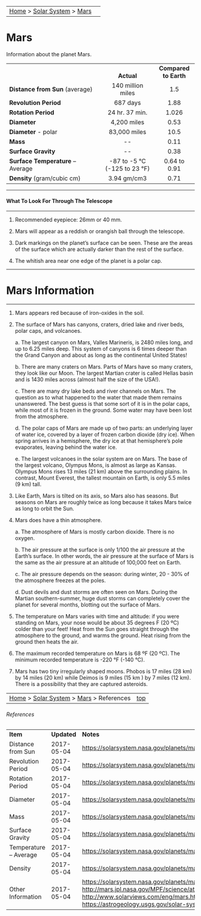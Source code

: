 |    |    |
|:---|---:|
|[Home](/notes/#object-notes) > [Solar System](/notes/#solar-system) > [Mars](#mars) |  |

# Mars

Information about the planet Mars.

|  |  |  |
|---|:--:|:--:|
|  |<br/>**Actual**|**Compared<br/>to Earth**|
|**Distance from Sun** (average)|140 million miles|1.5|
|**Revolution Period**|687 days|1.88|
|**Rotation Period**|24 hr. 37 min.|1.026|
|**Diameter**|4,200 miles|0.53|
|**Diameter** - polar|83,000 miles|10.5|
|**Mass**|--|0.11|
|**Surface Gravity**|--|0.38|
|**Surface Temperature** – Average|-87 to -5 &deg;C<br/>(-125 to 23 &deg;F)|0.64 to 0.91|
|**Density** (gram/cubic cm)|3.94 gm/cm3|0.71|

---
#### What To Look For Through The Telescope
---

1.	Recommended eyepiece: 26mm or 40 mm.

2.	Mars will appear as a  reddish or orangish ball through the telescope.

3.	Dark markings on the planet’s surface can be seen.  These are the areas of the surface which are actually darker than the rest of the surface.

4.	The whitish area near one edge of the planet is a polar cap.

---
# Mars Information
---

1.	Mars appears red because of iron-oxides in the soil.

2.	The surface of Mars has canyons, craters, dried lake and river beds, polar caps, and volcanoes.

    a.	The largest canyon on Mars, Valles Marineris, is 2480 miles long, and up to 6.25 miles deep.  This system of canyons is 6 times deeper than the Grand Canyon and about as long as the continental United States!

    b.	There are many craters on Mars.  Parts of Mars have so many craters, they look like our Moon.  The largest Martian crater is called Hellas basin and is 1430 miles across (almost half the size of the USA!).

    c.	There are many dry lake beds and river channels on Mars.  The question as to what happened to the water that made them remains unanswered.  The best guess is that some sort of it is in the polar caps, while most of it is frozen in the ground.  Some water may have been lost from the atmosphere.

    d.	The polar caps of Mars are made up of two parts: an underlying layer of water ice, covered by a layer of frozen carbon dioxide (dry ice).  When spring arrives in a hemisphere, the dry ice at that hemisphere’s pole evaporates, leaving behind the water ice.

    e.	The largest volcanoes in the solar system are on Mars.  The base of the largest volcano, Olympus Mons, is almost as large as Kansas.  Olympus Mons rises 13 miles (21 km) above the surrounding plains. In contrast, Mount Everest, the tallest mountain on Earth, is only 5.5 miles (9 km) tall.

3.	Like Earth, Mars is tilted on its axis, so Mars also has seasons.  But seasons on Mars are roughly twice as long because it takes Mars twice as long to orbit the Sun.

4.	Mars does have a thin atmosphere.

    a.	The atmosphere of Mars is mostly carbon dioxide.  There is no oxygen.

    b.	The air pressure at the surface is only 1/100 the air pressure at the Earth’s surface.  In other words, the air pressure at the surface of Mars is the same as the air pressure at an altitude of 100,000 feet on Earth.

    c.	The air pressure depends on the season: during winter, 20 - 30% of the atmosphere freezes at the poles.

    d.	Dust devils and dust storms are often seen on Mars.  During the Martian southern-summer, huge dust storms can completely cover the planet for several months, blotting out the surface of Mars.

5.	The temperature on Mars varies with time and altitude: if you were standing on Mars, your nose would be about 35 degrees F (20 ºC) colder than your feet!  Heat from the Sun goes straight through the atmosphere to the ground, and warms the ground.  Heat rising from the ground then heats the air.  

6.	The maximum recorded temperature on Mars is 68 ºF (20 ºC).  The minimum recorded temperature is  -220 &deg;F (-140 &deg;C).
   
7.	Mars has two tiny irregularly shaped moons.  Phobos is 17 miles (28 km) by 14 miles (20 km) while Deimos is 9 miles (15 km ) by 7 miles (12 km).  There is a possibility that they are captured asteroids.

|    |    |
|:---|---:|
|[Home](/notes/#object-notes) > [Solar System](/notes/#solar-system) > [Mars](#mars) > References|[top](#mars)|

###### References

|   |   |   |
|---|---|---|
|**Item**|**Updated**|**Notes**|
|Distance from Sun|2017-05-04|<https://solarsystem.nasa.gov/planets/mars/facts>|
|Revolution Period|2017-05-04|<https://solarsystem.nasa.gov/planets/mars/facts>|
|Rotation Period|2017-05-04|<https://solarsystem.nasa.gov/planets/mars/facts>|
|Diameter|2017-05-04|<https://solarsystem.nasa.gov/planets/mars/facts>|
|Mass|2017-05-04|<https://solarsystem.nasa.gov/planets/mars/facts>|
|Surface Gravity|2017-05-04|<https://solarsystem.nasa.gov/planets/mars/facts>|
|Temperature – Average|2017-05-04|<https://solarsystem.nasa.gov/planets/mars/facts>|
|Density|2017-05-04|<https://solarsystem.nasa.gov/planets/mars/facts>|
|Other Information|2017-05-04|<https://solarsystem.nasa.gov/planets/mars/facts><br/><http://mars.jpl.nasa.gov/MPF/science/atmospheric.html><br/><http://www.solarviews.com/eng/mars.htm><br/><https://astrogeology.usgs.gov/solar-system/mars>| 